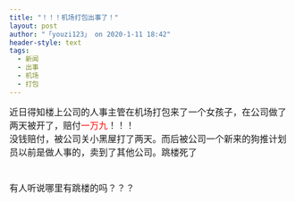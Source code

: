 ```yaml
---
title: "！！！机场打包出事了！"
layout: post
author: "「youzi123」 on 2020-1-11 18:42"
header-style: text
tags:
  - 新闻
  - 出事
  - 机场
  - 打包
---
```


<head></head>
<body>
 <font size="3">近日得知楼上公司的人事主管在机场打包来了一个女孩子，在公司做了两天被开了，赔付<font style="background-color:white"><font color="#ff0000">一万九</font></font>！！！<br> 没钱赔付，被公司关小黑屋打了两天。而后被公司一个新来的狗推计划员以前是做人事的，卖到了其他公司。跳楼死了<br> <br> <br> 有人听说哪里有跳楼的吗？？？</font>
 <br>
</body>


